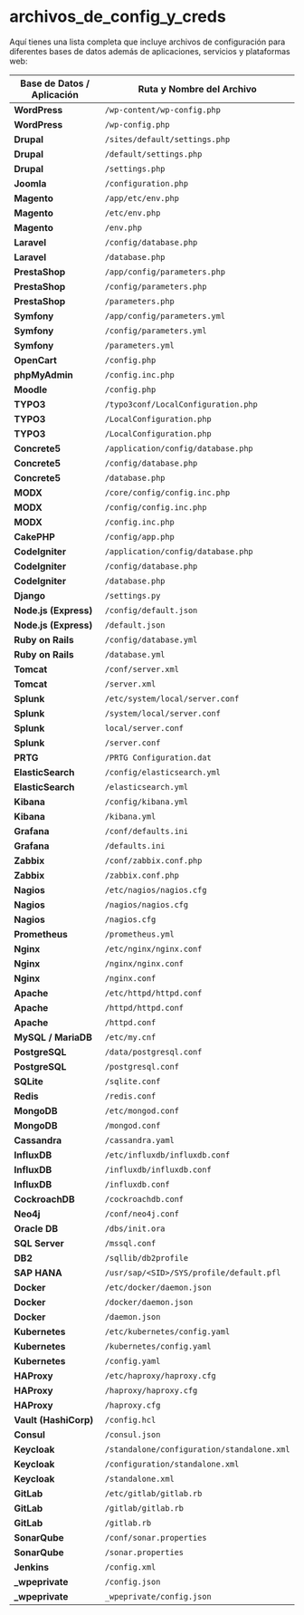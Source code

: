 # archivos_de_config_y_creds

Aquí tienes una lista completa que incluye archivos de configuración para diferentes bases de datos además de aplicaciones, servicios y plataformas web:  

| Base de Datos / Aplicación | Ruta y Nombre del Archivo                     |  
|----------------------------|------------------------------------------------|  
| **WordPress**              | `/wp-content/wp-config.php`                   |  
| **WordPress**              | `/wp-config.php`                               | 
| **Drupal**                 | `/sites/default/settings.php`                 |  
| **Drupal**                 | `/default/settings.php`                       |
| **Drupal**                 | `/settings.php`                               | 
| **Joomla**                 | `/configuration.php`                           |  
| **Magento**                | `/app/etc/env.php`                             |  
| **Magento**                | `/etc/env.php`                                 |
| **Magento**                | `/env.php`                                     |
| **Laravel**                | `/config/database.php`                         |  
| **Laravel**                | `/database.php`                                | 
| **PrestaShop**             | `/app/config/parameters.php`                   |  
| **PrestaShop**             | `/config/parameters.php`                       | 
| **PrestaShop**             | `/parameters.php`                               | 
| **Symfony**                | `/app/config/parameters.yml`                   |  
| **Symfony**                | `/config/parameters.yml`                       |  
| **Symfony**                | `/parameters.yml`                               |  
| **OpenCart**               | `/config.php`                                  |  
| **phpMyAdmin**             | `/config.inc.php`                              |  
| **Moodle**                 | `/config.php`                                  |  
| **TYPO3**                  | `/typo3conf/LocalConfiguration.php`            |  
| **TYPO3**                  | `/LocalConfiguration.php`                      |  
| **TYPO3**                  | `/LocalConfiguration.php`                      |  
| **Concrete5**              | `/application/config/database.php`            |  
| **Concrete5**              | `/config/database.php`                          |  
| **Concrete5**              | `/database.php`                                |  
| **MODX**                   | `/core/config/config.inc.php`                  |  
 **MODX**                    | `/config/config.inc.php`                        | 
  **MODX**                   | `/config.inc.php`                              | 
| **CakePHP**                | `/config/app.php`                              |  
| **CodeIgniter**            | `/application/config/database.php`             |  
| **CodeIgniter**            | `/config/database.php`                         | 
| **CodeIgniter**            | `/database.php`                                 | 
| **Django**                 | `/settings.py`                                 |  
| **Node.js (Express)**      | `/config/default.json`                         |  
| **Node.js (Express)**      | `/default.json`                                 |  
| **Ruby on Rails**          | `/config/database.yml`                         | 
| **Ruby on Rails**          | `/database.yml`                                 | 
| **Tomcat**                 | `/conf/server.xml`                             |  
| **Tomcat**                 | `/server.xml`                                   |  
| **Splunk**                 | `/etc/system/local/server.conf`                |  
| **Splunk**                 | `/system/local/server.conf`                    |  
| **Splunk**                 | `local/server.conf`                            |  
| **Splunk**                 | `/server.conf`                                 |  
| **PRTG**                   | `/PRTG Configuration.dat`                      |  
| **ElasticSearch**          | `/config/elasticsearch.yml`                    |  
| **ElasticSearch**          | `/elasticsearch.yml`                           |  
| **Kibana**                 | `/config/kibana.yml`                           |  
| **Kibana**                 | `/kibana.yml`                                   |  
| **Grafana**                | `/conf/defaults.ini`                           |  
| **Grafana**                | `/defaults.ini`                                 |  
| **Zabbix**                 | `/conf/zabbix.conf.php`                        |  
| **Zabbix**                 | `/zabbix.conf.php`                              | 
| **Nagios**                 | `/etc/nagios/nagios.cfg`                       |  
| **Nagios**                 | `/nagios/nagios.cfg`                           | 
| **Nagios**                 | `/nagios.cfg`                                   | 
| **Prometheus**             | `/prometheus.yml`                              |  
| **Nginx**                  | `/etc/nginx/nginx.conf`                        |  
| **Nginx**                  | `/nginx/nginx.conf`                            |  
| **Nginx**                  | `/nginx.conf`                                  |  
| **Apache**                 | `/etc/httpd/httpd.conf`                        | 
| **Apache**                 | `/httpd/httpd.conf`                            | 
| **Apache**                 | `/httpd.conf`                                  | 
| **MySQL / MariaDB**        | `/etc/my.cnf`                                   |  
| **PostgreSQL**             | `/data/postgresql.conf`                        |  
| **PostgreSQL**             | `/postgresql.conf`                              |  
| **SQLite**                 | `/sqlite.conf`                                 |  
| **Redis**                  | `/redis.conf`                                   |  
| **MongoDB**                | `/etc/mongod.conf`                             |  
| **MongoDB**                | `/mongod.conf`                                 | 
| **Cassandra**              | `/cassandra.yaml`                              |  
| **InfluxDB**               | `/etc/influxdb/influxdb.conf`                  |  
| **InfluxDB**               | `/influxdb/influxdb.conf`                      |  
| **InfluxDB**               | `/influxdb.conf`                                |  
| **CockroachDB**            | `/cockroachdb.conf`                            |  
| **Neo4j**                  | `/conf/neo4j.conf`                             |  
| **Oracle DB**              | `/dbs/init.ora`                                |  
| **SQL Server**             | `/mssql.conf`                                  |  
| **DB2**                    | `/sqllib/db2profile`                           |  
| **SAP HANA**               | `/usr/sap/<SID>/SYS/profile/default.pfl`       |  
| **Docker**                 | `/etc/docker/daemon.json`                      |  
| **Docker**                 | `/docker/daemon.json`                          |  
| **Docker**                 | `/daemon.json`                                 |  
| **Kubernetes**             | `/etc/kubernetes/config.yaml`                  |  
| **Kubernetes**             | `/kubernetes/config.yaml`                      |  
| **Kubernetes**             | `/config.yaml`                                  |  
| **HAProxy**                | `/etc/haproxy/haproxy.cfg`                     |  
| **HAProxy**                | `/haproxy/haproxy.cfg`                         |  
| **HAProxy**                | `/haproxy.cfg`                                 |  
| **Vault (HashiCorp)**      | `/config.hcl`                                  |  
| **Consul**                 | `/consul.json`                                 |  
| **Keycloak**               | `/standalone/configuration/standalone.xml`     |  
| **Keycloak**               | `/configuration/standalone.xml`                 | 
| **Keycloak**               | `/standalone.xml`                               | 
| **GitLab**                 | `/etc/gitlab/gitlab.rb`                        |  
| **GitLab**                 | `/gitlab/gitlab.rb`                            |  
| **GitLab**                 | `/gitlab.rb`                                    |  
| **SonarQube**              | `/conf/sonar.properties`                       |  
| **SonarQube**              | `/sonar.properties`                             |  
| **Jenkins**                | `/config.xml`                                  |  
| **_wpeprivate**            | `/config.json`                                  | 
| **_wpeprivate**            | `_wpeprivate/config.json`                       | 
